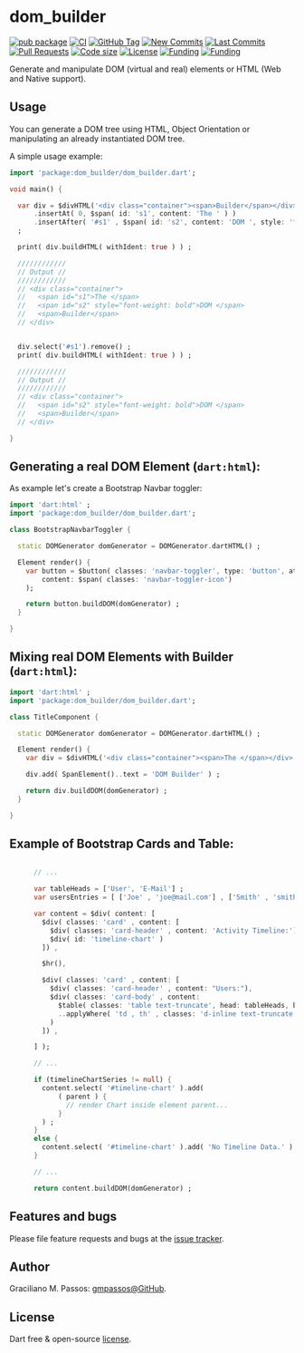 # dom_builder

[![pub package](https://img.shields.io/pub/v/dom_builder.svg?logo=dart&logoColor=00b9fc)](https://pub.dartlang.org/packages/dom_builder)
[![CI](https://img.shields.io/github/workflow/status/gmpassos/dom_builder/Dart%20CI/master?logo=github-actions&logoColor=white)](https://github.com/gmpassos/dom_builder/actions)
[![GitHub Tag](https://img.shields.io/github/v/tag/gmpassos/dom_builder?logo=git&logoColor=white)](https://github.com/gmpassos/dom_builder/releases)
[![New Commits](https://img.shields.io/github/commits-since/gmpassos/dom_builder/latest?logo=git&logoColor=white)](https://github.com/gmpassos/dom_builder/network)
[![Last Commits](https://img.shields.io/github/last-commit/gmpassos/dom_builder?logo=git&logoColor=white)](https://github.com/gmpassos/dom_builder/commits/master)
[![Pull Requests](https://img.shields.io/github/issues-pr/gmpassos/dom_builder?logo=github&logoColor=white)](https://github.com/gmpassos/dom_builder/pulls)
[![Code size](https://img.shields.io/github/languages/code-size/gmpassos/dom_builder?logo=github&logoColor=white)](https://github.com/gmpassos/dom_builder)
[![License](https://img.shields.io/github/license/gmpassos/dom_builder?logo=open-source-initiative&logoColor=green)](https://github.com/gmpassos/dom_builder/blob/master/LICENSE)
[![Funding](https://img.shields.io/badge/Donate-yellow?labelColor=666666&style=plastic&logo=liberapay)](https://liberapay.com/gmpassos/donate)
[![Funding](https://img.shields.io/liberapay/patrons/gmpassos.svg?logo=liberapay)](https://liberapay.com/gmpassos/donate)


Generate and manipulate DOM (virtual and real) elements or HTML (Web and Native support).

## Usage

You can generate a DOM tree using HTML, Object Orientation or manipulating an already instantiated DOM tree.

A simple usage example:

```dart
import 'package:dom_builder/dom_builder.dart';

void main() {

  var div = $divHTML('<div class="container"><span>Builder</span></div>')
      .insertAt( 0, $span( id: 's1', content: 'The ' ) )
      .insertAfter( '#s1' , $span( id: 's2', content: 'DOM ', style: 'font-weight: bold' ) )
  ;

  print( div.buildHTML( withIdent: true ) ) ;

  ////////////
  // Output //
  ////////////
  // <div class="container">
  //   <span id="s1">The </span>
  //   <span id="s2" style="font-weight: bold">DOM </span>
  //   <span>Builder</span>
  // </div>


  div.select('#s1').remove() ;
  print( div.buildHTML( withIdent: true ) ) ;

  ////////////
  // Output //
  ////////////
  // <div class="container">
  //   <span id="s2" style="font-weight: bold">DOM </span>
  //   <span>Builder</span>
  // </div>

}

```

## Generating a real DOM Element (`dart:html`):

As example let's create a Bootstrap Navbar toggler:

```dart
import 'dart:html' ;
import 'package:dom_builder/dom_builder.dart';

class BootstrapNavbarToggler {

  static DOMGenerator domGenerator = DOMGenerator.dartHTML() ;

  Element render() {
    var button = $button( classes: 'navbar-toggler', type: 'button', attributes: {'data-toggle': "collapse", 'data-target': "#navbarCollapse", 'aria-controls': "navbarCollapse", 'aria-expanded':"false", 'aria-label':"Toggle navigation"} ,
        content: $span( classes: 'navbar-toggler-icon')
    );

    return button.buildDOM(domGenerator) ;
  }

}

```

## Mixing real DOM Elements with Builder (`dart:html`):

```dart
import 'dart:html' ;
import 'package:dom_builder/dom_builder.dart';

class TitleComponent {

  static DOMGenerator domGenerator = DOMGenerator.dartHTML() ;

  Element render() {
    var div = $divHTML('<div class="container"><span>The </span></div>') ;

    div.add( SpanElement()..text = 'DOM Builder' ) ;

    return div.buildDOM(domGenerator) ;
  }

}

```

## Example of Bootstrap Cards and Table:

```dart

      // ...

      var tableHeads = ['User', 'E-Mail'] ;
      var usersEntries = [ ['Joe' , 'joe@mail.com'] , ['Smith' , 'smith@mail.com'] ] ;

      var content = $div( content: [
        $div( classes: 'card' , content: [
          $div( classes: 'card-header' , content: 'Activity Timeline:') ,
          $div( id: 'timeline-chart' )
        ]) ,

        $hr(),

        $div( classes: 'card' , content: [
          $div( classes: 'card-header' , content: "Users:"),
          $div( classes: 'card-body' , content:
            $table( classes: 'table text-truncate', head: tableHeads, body: usersEntries)
            ..applyWhere( 'td , th' , classes: 'd-inline text-truncate' , style: 'max-width: 50vw')
          )
        ]) ,

      ] );

      // ...

      if (timelineChartSeries != null) {
        content.select( '#timeline-chart' ).add(
            ( parent ) {
              // render Chart inside element parent...
            }
        ) ;
      }
      else {
        content.select( '#timeline-chart' ).add( 'No Timeline Data.' ) ;
      }

      // ...

      return content.buildDOM(domGenerator) ;
```


## Features and bugs

Please file feature requests and bugs at the [issue tracker][tracker].

[tracker]: https://github.com/gmpassos/dom_builder/issues

## Author

Graciliano M. Passos: [gmpassos@GitHub][github].

[github]: https://github.com/gmpassos

## License

Dart free & open-source [license](https://github.com/dart-lang/stagehand/blob/master/LICENSE).
